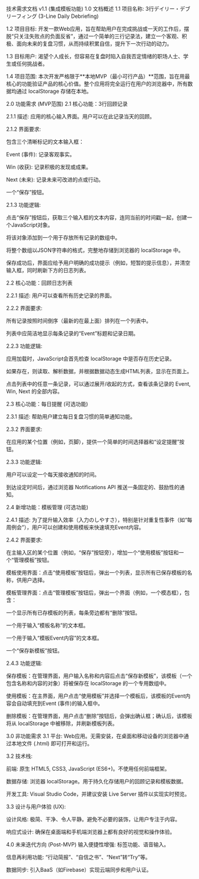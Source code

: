 技术需求文档 v1.1 (集成模板功能)
1.0 文档概述
1.1 项目名称:
3行デイリー・デブリーフィング (3-Line Daily Debriefing)

1.2 项目目标:
开发一款Web应用，旨在帮助用户在完成挑战或一天的工作后，摆脱“只关注失败点的负面反省”，通过一个简单的三行记录法，建立一个客观、积极、面向未来的复盘习惯，从而持续积累自信，提升下一次行动的动力。

1.3 目标用户:
渴望个人成长，但容易在复盘时陷入自我否定情绪的职场人士、学生或任何挑战者。

1.4 项目范围:
本次开发严格限于**本地MVP（最小可行产品）**范围，旨在用最核心的功能验证产品的核心价值。整个应用将完全运行在用户的浏览器中，所有数据均通过 localStorage 存储在本地。

2.0 功能需求 (MVP范围)
2.1 核心功能：3行回顾记录

2.1.1 描述: 应用的核心输入界面。用户可以在此记录当天的回顾。

2.1.2 界面要求:

包含三个清晰标记的文本输入框：

Event (事件): 记录客观事实。

Win (收获): 记录积极的发现或成果。

Next (未来): 记录未来可改进的点或行动。

一个“保存”按钮。

2.1.3 功能逻辑:

点击“保存”按钮后，获取三个输入框的文本内容，连同当前的时间戳一起，创建一个JavaScript对象。

将该对象添加到一个用于存放所有记录的数组中。

将整个数组以JSON字符串的格式，完整地存储到浏览器的 localStorage 中。

保存成功后，界面应给予用户明确的成功提示（例如，短暂的提示信息），并清空输入框，同时刷新下方的日志列表。

2.2 核心功能：回顾日志列表

2.2.1 描述: 用户可以查看所有历史记录的界面。

2.2.2 界面要求:

所有记录按照时间倒序（最新的在最上面）排列在一个列表中。

列表中应简洁地显示每条记录的“Event”标题和记录日期。

2.2.3 功能逻辑:

应用加载时，JavaScript会首先检查 localStorage 中是否存在历史记录。

如果存在，则读取、解析数据，并根据数据动态生成HTML列表，显示在页面上。

点击列表中的任意一条记录，可以通过展开/收起的方式，查看该条记录的 Event, Win, Next 的全部内容。

2.3 核心功能：每日提醒 (可选功能)

2.3.1 描述: 帮助用户建立每日复盘习惯的简单通知功能。

2.3.2 界面要求:

在应用的某个位置（例如，页脚），提供一个简单的时间选择器和“设定提醒”按钮。

2.3.3 功能逻辑:

用户可以设定一个每天接收通知的时间。

到达设定时间后，通过浏览器 Notifications API 推送一条固定的、鼓励性的通知。

2.4 新增功能：模板管理 (可选功能)

2.4.1 描述: 为了提升输入效率（入力のしやすさ），特别是针对重复性事件（如“每周例会”），用户可以创建和使用模板来快速填充Event内容。

2.4.2 界面要求:

在主输入区的某个位置（例如，“保存”按钮旁），增加一个“使用模板”按钮和一个“管理模板”按钮。

模板使用界面：点击“使用模板”按钮后，弹出一个列表，显示所有已保存模板的名称，供用户选择。

模板管理界面：点击“管理模板”按钮后，弹出一个界面（例如，一个模态框），包含：

一个显示所有已存模板的列表，每条旁边都有“删除”按钮。

一个用于输入“模板名称”的文本框。

一个用于输入“模板Event内容”的文本框。

一个“保存新模板”按钮。

2.4.3 功能逻辑:

保存模板：在管理界面，用户输入名称和内容后点击“保存新模板”，该模板（一个包含名称和内容的对象）将被保存在 localStorage 的一个专用数组中。

使用模板：在主界面，用户点击“使用模板”并选择一个模板后，该模板的Event内容会自动填充到Event (事件)的输入框中。

删除模板：在管理界面，用户点击“删除”按钮后，会弹出确认框；确认后，该模板将从 localStorage 中被移除，并刷新模板列表。

3.0 非功能需求
3.1 平台:
Web应用。无需安装，在桌面和移动设备的浏览器中通过本地文件 (.html) 即可打开和运行。

3.2 技术栈:

前端: 原生 HTML5, CSS3, JavaScript (ES6+)。不使用任何前端框架。

数据存储: 浏览器 localStorage。用于持久化存储用户的回顾记录和模板数据。

开发工具: Visual Studio Code，并建议安装 Live Server 插件以实现实时预览。

3.3 设计与用户体验 (UX):

设计风格: 极简、干净、令人平静。避免不必要的装饰，让用户专注于内容。

响应式设计: 确保在桌面端和手机端浏览器上都有良好的视觉和操作体验。

4.0 未来迭代方向 (Post-MVP)
输入便捷性增强: 标签功能、语音输入。

信息再利用功能: “行动简报”、“自信之书”、“Next”转“Try”等。

数据同步: 引入BaaS（如Firebase）实现云端同步和用户认证。